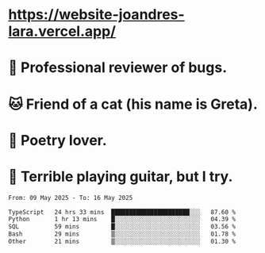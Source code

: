 # https://website-joandres-lara.vercel.app/
# 🐛 Professional reviewer of bugs.
# 🐱 Friend of a cat (his name is Greta).
# 📜 Poetry lover.
# 🎸 Terrible playing guitar, but I try.

<!--START_SECTION:waka-->

```txt
From: 09 May 2025 - To: 16 May 2025

TypeScript   24 hrs 33 mins  ██████████████████████░░░   87.60 %
Python       1 hr 13 mins    █░░░░░░░░░░░░░░░░░░░░░░░░   04.39 %
SQL          59 mins         █░░░░░░░░░░░░░░░░░░░░░░░░   03.56 %
Bash         29 mins         ▒░░░░░░░░░░░░░░░░░░░░░░░░   01.78 %
Other        21 mins         ▒░░░░░░░░░░░░░░░░░░░░░░░░   01.30 %
```

<!--END_SECTION:waka-->
